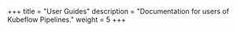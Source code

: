 +++
title = "User Guides"
description = "Documentation for users of Kubeflow Pipelines."
weight = 5
+++

